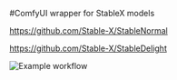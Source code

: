 #ComfyUI wrapper for StableX models

https://github.com/Stable-X/StableNormal

https://github.com/Stable-X/StableDelight

![Example workflow](example_workflows/example.png)